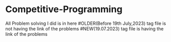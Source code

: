 # Competitive-Programming
All Problem solving I did is in here
#OLDER(Before 19th July,2023) tag file is not having the link of the problems
#NEW(19.07.2023) tag file is having the link of the problems
